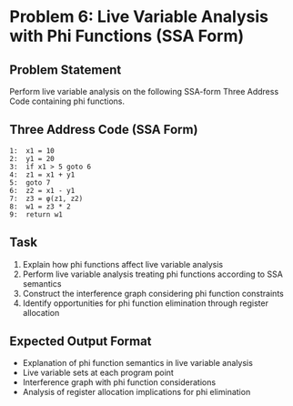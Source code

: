 # Problem 6: Live Variable Analysis with Phi Functions (SSA Form)

## Problem Statement
Perform live variable analysis on the following SSA-form Three Address Code containing phi functions.

## Three Address Code (SSA Form)
```
1:  x1 = 10
2:  y1 = 20
3:  if x1 > 5 goto 6
4:  z1 = x1 + y1
5:  goto 7
6:  z2 = x1 - y1
7:  z3 = φ(z1, z2)
8:  w1 = z3 * 2
9:  return w1
```

## Task
1. Explain how phi functions affect live variable analysis
2. Perform live variable analysis treating phi functions according to SSA semantics
3. Construct the interference graph considering phi function constraints
4. Identify opportunities for phi function elimination through register allocation

## Expected Output Format
- Explanation of phi function semantics in live variable analysis
- Live variable sets at each program point
- Interference graph with phi function considerations
- Analysis of register allocation implications for phi elimination